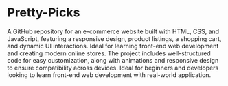 # Pretty-Picks
A GitHub repository for an e-commerce website built with HTML, CSS, and JavaScript, featuring a responsive design, product listings, a shopping cart, and dynamic UI interactions. Ideal for learning front-end web development and creating modern online stores.
The project includes well-structured code for easy customization, along with animations and responsive design to ensure compatibility across devices. Ideal for beginners and developers looking to learn front-end web development with real-world application. 
